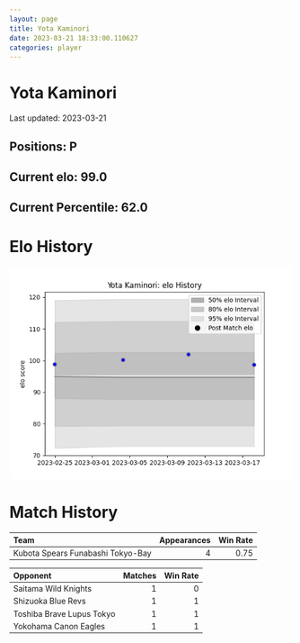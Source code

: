 ```yaml
---  
layout: page  
title: Yota Kaminori  
date: 2023-03-21 18:33:00.110627  
categories: player  
---
```

# Yota Kaminori


Last updated: 2023-03-21
## Positions: P

## Current elo: 99.0

## Current Percentile: 62.0

# Elo History


![elo history](history_YotaKaminori.png)
# Match History


| Team                              |   Appearances |   Win Rate |
|:----------------------------------|--------------:|-----------:|
| Kubota Spears Funabashi Tokyo-Bay |             4 |       0.75 |

| Opponent                  |   Matches |   Win Rate |
|:--------------------------|----------:|-----------:|
| Saitama Wild Knights      |         1 |          0 |
| Shizuoka Blue Revs        |         1 |          1 |
| Toshiba Brave Lupus Tokyo |         1 |          1 |
| Yokohama Canon Eagles     |         1 |          1 |